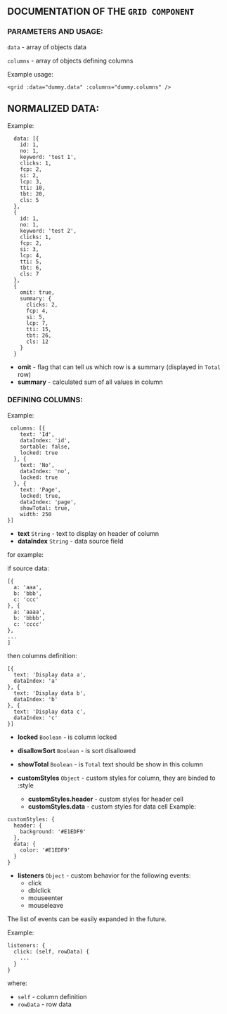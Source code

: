 ## DOCUMENTATION OF THE `GRID COMPONENT`

### PARAMETERS AND USAGE:

`data` - array of objects data

`columns` - array of objects defining columns

Example usage: 

```
<grid :data="dummy.data" :columns="dummy.columns" />
```

## NORMALIZED DATA:

Example:

```
  data: [{
    id: 1,
    no: 1,
    keyword: 'test 1',
    clicks: 1,
    fcp: 2,
    si: 2,
    lcp: 3,
    tti: 10,
    tbt: 20,
    cls: 5
  },
  {
    id: 1,
    no: 1,
    keyword: 'test 2',
    clicks: 1,
    fcp: 2,
    si: 3,
    lcp: 4,
    tti: 5,
    tbt: 6,
    cls: 7
  },
  {
    omit: true,
    summary: {
      clicks: 2,
      fcp: 4,
      si: 5,
      lcp: 7,
      tti: 15,
      tbt: 26,
      cls: 12
    }
  }
```

- **omit** - flag that can tell us which row is a summary (displayed in `Total` row)
- **summary** - calculated sum of all values in column

### DEFINING COLUMNS:

Example:

```
 columns: [{
    text: 'Id',
    dataIndex: 'id',
    sortable: false,
    locked: true
  }, {
    text: 'No',
    dataIndex: 'no',
    locked: true
  }, {
    text: 'Page',
    locked: true,
    dataIndex: 'page',
    showTotal: true,
    width: 250
}]
```

- **text** `String` - text to display on header of column
- **dataIndex** `String` - data source field

for example:

if source data: 
```
[{
  a: 'aaa',
  b: 'bbb',
  c: 'ccc'
}, {
  a: 'aaaa',
  b: 'bbbb',
  c: 'cccc'
},
...
]
```
then columns definition: 
```
[{
  text: 'Display data a',
  dataIndex: 'a'
}, {
  text: 'Display data b',
  dataIndex: 'b'
}, {
  text: 'Display data c',
  dataIndex: 'c'
}]
```

- **locked** `Boolean` - is column locked

- **disallowSort** `Boolean` - is sort disallowed

- **showTotal** `Boolean` - is `Total` text should be show in this column 

- **customStyles** `Object` - custom styles for column, they are binded to :style
  - **customStyles.header** - custom styles for header cell
  - **customStyles.data** - custom styles for data cell
Example:
```
customStyles: {
  header: {
    background: '#E1EDF9'
  },
  data: {
    color: '#E1EDF9'
  }
}
```
- **listeners** `Object` - custom behavior for the following events:
  - click
  - dblclick
  - mouseenter
  - mouseleave

The list of events can be easily expanded in the future.

Example:

```
listeners: {
  click: (self, rowData) {
    ...
  }
}

```
where:
 - `self` - column definition
 - `rowData` - row data
